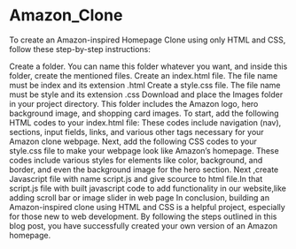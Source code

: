 # Amazon_Clone
To create an Amazon-inspired Homepage Clone using only HTML and CSS, follow these step-by-step instructions:

Create a folder. You can name this folder whatever you want, and inside this folder, create the mentioned files.
Create an index.html file. The file name must be index and its extension .html
Create a style.css file. The file name must be style and its extension .css
Download and place the Images folder in your project directory. This folder includes the Amazon logo, hero background image, and shopping card images.
To start, add the following HTML codes to your index.html file: These codes include navigation (nav), sections, input fields, links, and various other tags necessary for your Amazon clone webpage.
Next, add the following CSS codes to your style.css file to make your webpage look like Amazon’s homepage. These codes include various styles for elements like color, background, and border, and even the background image for the hero section.
Next ,create Javascript file with name script.js and give scource to html file.In that script.js file with built javascript code to add functionality in our website,like adding scroll bar or image slider in web page
In conclusion, building an Amazon-inspired clone using HTML and CSS is a helpful project, especially for those new to web development. By following the steps outlined in this blog post, you have successfully created your own version of an Amazon homepage.
